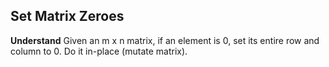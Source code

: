 ## Set Matrix Zeroes
**Understand**
Given an m x n matrix, if an element is 0, set its entire row and column to 0. Do it in-place (mutate matrix).